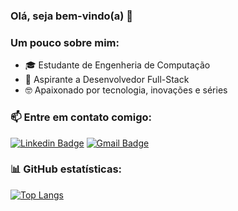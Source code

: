### Olá, seja bem-vindo(a) 👋

### Um pouco sobre mim:
- 🎓 Estudante de Engenheria de Computação
- 🚀 Aspirante a Desenvolvedor Full-Stack
- 🤓 Apaixonado por tecnologia, inovações e séries


### 📫 Entre em contato comigo:
[![Linkedin Badge](https://img.shields.io/badge/-Vinicius-blue?style=flat-square&logo=Linkedin&logoColor=white&link=https://www.linkedin.com/in/vinicius-andre-6894a4198/)](https://www.linkedin.com/in/vinicius-andre-6894a4198/) 
[![Gmail Badge](https://img.shields.io/badge/-14viniciusandre@gmail.com-c14438?style=flat-square&logo=Gmail&logoColor=white&link=mailto:14viniciusandre@gmail.com)](mailto:14viniciusandre@gmail.com)


### 📊 GitHub estatísticas:

[![Top Langs](https://github-readme-stats.vercel.app/api/top-langs/?username=ViniciusAMatos&layout=compact&hide_border=true&theme=radical)](https://github.com/ViniciusAMatos/github-readme-stats)<br>
<!--[![Estatísticas](https://github-readme-stats.vercel.app/api?username=ViniciusAMatos&include_all_commits=true&hide=issues&count_private=true&show_icons=true&hide_border=true&theme=radical)](https://github.com/ViniciusAMatos/github-readme-stats)




<!--
**ViniciusAMatos/ViniciusAMatos** is a ✨ _special_ ✨ repository because its `README.md` (this file) appears on your GitHub profile.
